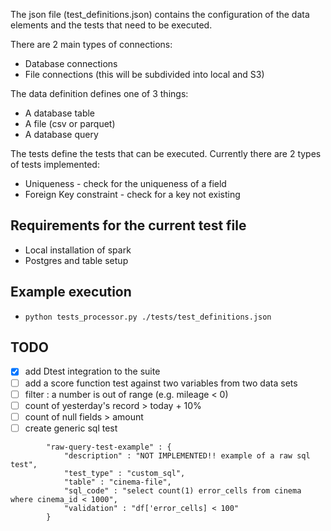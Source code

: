 The json file (test_definitions.json) contains the configuration of the data elements and the tests that need to be executed. 

There are 2 main types of connections:
* Database connections
* File connections (this will be subdivided into local and S3)

The data definition defines one of 3 things:
* A database table
* A file (csv or parquet)
* A database query

The tests define the tests that can be executed. Currently there are 2 types of tests implemented:
* Uniqueness - check for the uniqueness of a field
* Foreign Key constraint - check for a key not existing 


## Requirements for the current test file

* Local installation of spark
* Postgres and table setup


## Example execution 

* `python tests_processor.py ./tests/test_definitions.json`


## TODO

- [x] add Dtest integration to the suite
- [ ] add a score function test against two variables from two data sets
- [ ] filter : a number is out of range (e.g. mileage < 0)
- [ ] count of yesterday's record > today + 10%
- [ ] count of null fields > amount
- [ ] create generic sql test
```
        "raw-query-test-example" : {
            "description" : "NOT IMPLEMENTED!! example of a raw sql test", 
            "test_type" : "custom_sql",
            "table" : "cinema-file",
            "sql_code" : "select count(1) error_cells from cinema where cinema_id < 1000",
            "validation" : "df['error_cells] < 100"
        }
```
